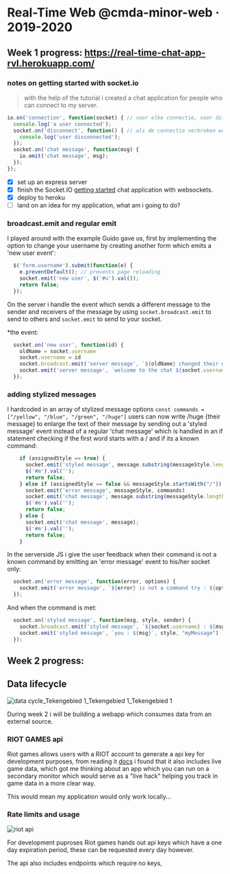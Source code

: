 # Real-Time Web @cmda-minor-web · 2019-2020

[rubric]: https://docs.google.com/spreadsheets/d/e/2PACX-1vSd1I4ma8R5mtVMyrbp6PA2qEInWiOialK9Fr2orD3afUBqOyvTg_JaQZ6-P4YGURI-eA7PoHT8TRge/pubhtml

## Week 1 progress: https://real-time-chat-app-rvl.herokuapp.com/

### notes on getting started with socket.io

> with the help of the tutorial i created a chat application for people who can connect to my server.

```javascript
io.on('connection', function(socket) { // voor elke connectie, voer dit uit:
  console.log('a user connected');
  socket.on('disconnect', function() { // als de connectie verbroken wordt, voer dit uit
    console.log('user disconnected');
  });
  socket.on('chat message', function(msg) {
    io.emit('chat message', msg);
  });
});
```

- [x] set up an express server
- [x] finish the Socket.IO [getting started](https://socket.io/get-started/chat/) chat application with websockets.
- [x] deploy to heroku
- [ ] land on an idea for my application, what am i going to do?

### broadcast.emit and regular emit

I played around with the example Guido gave us, first by implementing the option to change your username by creating another form which emits a 'new user event':

```javascript
  $('form.username').submit(function(e) {
    e.preventDefault(); // prevents page reloading
    socket.emit('new user', $('#u').val());
    return false;
  });
```

On the server i handle the event which sends a different message to the sender and receivers of the message by using `socket.broadcast.emit` to send to others and `socket.emit` to send to your socket.

*the event:

```javascript
  socket.on('new user', function(id) {
    oldName = socket.username
    socket.username = id
    socket.broadcast.emit('server message', `${oldName} changed their name to ${socket.username}!`)
    socket.emit('server message', `welcome to the chat ${socket.username}!`)
  });
```

### adding stylized messages

I hardcoded in an array of stylized message options `const commands = ["/yellow", "/blue", "/green", "/huge"]`
users can now write /huge {their message} to enlarge the text of their message by sending out a 'styled message' event instead of a regular 'chat message' which is handled in an if statement checking if the first word starts with a / and if its a known command:

```javascript
    if (assignedStyle == true) {
      socket.emit('styled message', message.substring(messageStyle.length), messageStyle.substring(1));
      $('#m').val('');
      return false;
    } else if (assignedStyle == false && messageStyle.startsWith("/")) {
      socket.emit('error message', messageStyle, commands)
      socket.emit('chat message', message.substring(messageStyle.length));
      $('#m').val('');
      return false;
    } else {
      socket.emit('chat message', message);
      $('#m').val('');
      return false;
    }
 ```
 
In the serverside JS i give the user feedback when their command is not a known command by emitting an 'error message' event to his/her socket only:

```javascript
  socket.on('error message', function(error, options) {
    socket.emit('error message', `${error} is not a command try : ${options}`)
  });
```

And when the command is met:

```javascript
  socket.on('styled message', function(msg, style, sender) {
    socket.broadcast.emit('styled message', `${socket.username} : ${msg}`, style, "other");
    socket.emit('styled message', `you : ${msg}`, style, "myMessage")
  });
```

## Week 2 progress:

## Data lifecycle

![data cycle_Tekengebied 1_Tekengebied 1_Tekengebied 1](https://user-images.githubusercontent.com/36195440/79844506-0a698800-83bc-11ea-8bc6-3d7feb3bda21.png)

During week 2 i will be building a webapp which consumes data from an external source.

### RIOT GAMES api

Riot games allows users with a RIOT account to generate a api key for development purposes, from reading it [docs](https://developer.riotgames.com/docs/lol) i found that it also includes live game data, which got me thinking about an app which you can run on a secondary monitor which would serve as a "live hack" helping you track in game data in a more clear way.

This would mean my application would only work locally... 

### Rate limits and usage

![riot api](https://user-images.githubusercontent.com/36195440/79844685-4866ac00-83bc-11ea-854f-a0ad02364951.png)


For development puproses Riot games hands out api keys which have a one day expiration period, these can be requested every day however.

The api also includes endpoints which require no keys, 
